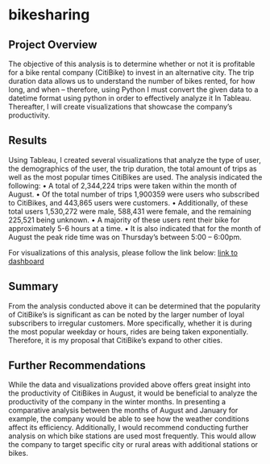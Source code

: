 # bikesharing

## Project Overview
The objective of this analysis is to determine whether or not it is profitable for a bike rental company (CitiBike) to invest in an alternative city. The trip duration data allows us to understand the number of bikes rented, for how long, and when – therefore, using Python I must convert the given data to a datetime format using python in order to effectively analyze it In Tableau. Thereafter, I will create visualizations that showcase the company’s productivity.   

## Results
Using Tableau, I created several visualizations that analyze the type of user, the demographics of the user, the trip duration, the total amount of trips as well as the most popular times CitiBikes are used. The analysis indicated the following: 
•	A total of 2,344,224 trips were taken within the month of August. 
•	Of the total number of trips 1,900359 were users who subscribed to CitiBikes, and 443,865 users were customers. 
•	Additionally, of these total users 1,530,272 were male, 588,431 were female, and the remaining 225,521 being unknown. 
•	A majority of these users rent their bike for approximately 5-6 hours at a time. 
•	It is also indicated that for the month of August the peak ride time was on Thursday’s between 5:00 – 6:00pm. 

For visualizations of this analysis, please follow the link below: 
[link to dashboard](https://public.tableau.com/profile/kristen7331#!/vizhome/CitiBikeAnalysis_16066995919780/CitiBikeAnalysis?publish=yes "link to dashboard")

## Summary
From the analysis conducted above it can be determined that the popularity of CitiBike’s is significant as can be noted by the larger number of loyal subscribers to irregular customers. More specifically, whether it is during the most popular weekday or hours, rides are being taken exponentially. Therefore, it is my proposal that CitiBike’s expand to other cities. 

## Further Recommendations 
While the data and visualizations provided above offers great insight into the productivity of CitiBikes in August, it would be beneficial to analyze the productivity of the company in the winter months. In presenting a comparative analysis between the months of August and January for example, the company would be able to see how the weather conditions affect its efficiency. Additionally, I would recommend conducting further analysis on which bike stations are used most frequently. This would allow the company to target specific city or rural areas with additional stations or bikes. 
